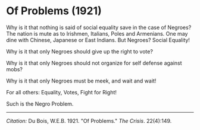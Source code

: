 <!--
title:   Of Problems
author:  Du Bois, W.E.B.
journal: The Crisis
year:    1921
volume:  22
issue:   4
pages:   149
-->
# Of Problems (1921)

Why is it that nothing is said of social equality save in the case of Negroes? The nation is mute as to Irishmen, Italians, Poles and Armenians. One may dine with Chinese, Japanese or East Indians. But Negroes? Social Equality!

Why is it that only Negroes should give up the right to vote?

Why is it that only Negroes should not organize for self defense against mobs?

Why is it that only Negroes must be meek, and wait and wait!

For all others: Equality, Votes, Fight for Right!

Such is the Negro Problem.

______________
*Citation:* Du Bois, W.E.B. 1921. "Of Problems." *The Crisis*. 22(4):149.